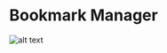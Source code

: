 # Bookmark Manager

![alt text](https://user-images.githubusercontent.com/74908625/112012875-76e78c80-8b21-11eb-856a-babfb79a4403.jpg)
